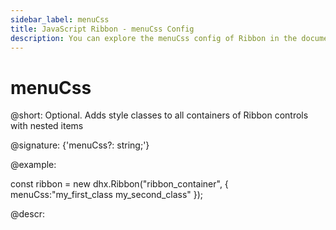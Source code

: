 ```yaml
---
sidebar_label: menuCss
title: JavaScript Ribbon - menuCss Config 
description: You can explore the menuCss config of Ribbon in the documentation of the DHTMLX JavaScript UI library. Browse developer guides and API reference, try out code examples and live demos, and download a free 30-day evaluation version of DHTMLX Suite 7.
---
```


# menuCss

@short: Optional. Adds style classes to all containers of Ribbon controls with nested items

@signature: {'menuCss?: string;'}

@example:
<style>
    .my_first_class {
        /*some styles*/
    }
 
    .my_second_class {
        /*some styles*/
    }
</style>

const ribbon = new dhx.Ribbon("ribbon_container", {
    menuCss:"my_first_class my_second_class"
});

@descr:
